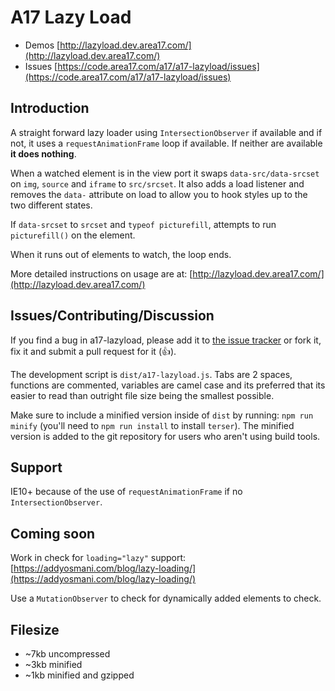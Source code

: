 # A17 Lazy Load

* Demos [http://lazyload.dev.area17.com/](http://lazyload.dev.area17.com/)
* Issues [https://code.area17.com/a17/a17-lazyload/issues](https://code.area17.com/a17/a17-lazyload/issues)

## Introduction

A straight forward lazy loader using `IntersectionObserver` if available and if not, it uses a `requestAnimationFrame` loop if available. If neither are available **it does nothing**.

When a watched element is in the view port it swaps `data-src/data-srcset` on `img`, `source` and `iframe` to `src/srcset`. It also adds a load listener and removes the `data-` attribute on load to allow you to hook styles up to the two different states.

If `data-srcset` to `srcset` and `typeof picturefill`, attempts to run `picturefill()` on the element.

When it runs out of elements to watch, the loop ends.

More detailed instructions on usage are at: [http://lazyload.dev.area17.com/](http://lazyload.dev.area17.com/)

## Issues/Contributing/Discussion

If you find a bug in a17-lazyload, please add it to [the issue tracker](https://code.area17.com/a17/a17-lazyload/issues) or fork it, fix it and submit a pull request for it (👍).

The development script is `dist/a17-lazyload.js`. Tabs are 2 spaces, functions are commented, variables are camel case and its preferred that its easier to read than outright file size being the smallest possible.

Make sure to include a minified version inside of `dist` by running: `npm run minify` (you'll need to `npm run install` to install `terser`). The minified version is added to the git repository for users who aren't using build tools.

## Support

IE10+ because of the use of `requestAnimationFrame` if no `IntersectionObserver`.

## Coming soon

Work in check for `loading="lazy"` support: [https://addyosmani.com/blog/lazy-loading/](https://addyosmani.com/blog/lazy-loading/)

Use a `MutationObserver` to check for dynamically added elements to check.

## Filesize

* ~7kb uncompressed
* ~3kb minified
* ~1kb minified and gzipped
